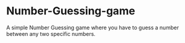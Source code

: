 # Number-Guessing-game
A simple Number Guessing game where you have to guess a number between any two specific numbers.
